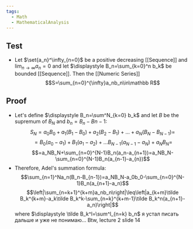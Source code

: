```yaml
---
tags:
  - Math
  - MathematicalAnalysis
---
```

## Test
- Let $\set{a_n}^\infty_{n=0}$ be a positive decreasing [[Sequence]] and $\displaystyle\lim_{n\to\infty} a_n=0$ and let $\displaystyle B_n=\sum_{k=0}^n b_k$ be bounded [[Sequence]]. Then the [[Numeric Series]] $$S=\sum_{n=0}^{\infty}a_nb_n\in\mathbb R$$
## Proof 
- Let's define $\displaystyle B_n=\sum^N_{k=0} b_k$ and let $B$ be the supremum of $B_N$ and $b_n=B_n-B{n-1}$: $$S_N=a_0B_0+a_1(B_1-B_0)+a_2(B_2-B_1)+...+a_N(B_N-B_{N-1})=$$ $$=B_0(a_0-a_1)+B_1(a_1-a_2)+...B_{N-1}(a_{N-1}-a_N)+a_NB_N=$$ $$=a_NB_N+\sum_{n=0}^{N-1}B_n(a_n-a_{n+1})=a_NB_N-\sum_{n=0}^{N-1}B_n(a_{n-1}-a_{n})$$
- Therefore, Adel's summation formula: $$\sum_{n=1}^Na_n(B_n-B_{n-1})=a_NB_N-a_0b_0-\sum_{n=0}^{N-1}B_n(a_{n+1}-a_n)$$
$$\left|\sum_{n=k+1}^{k+m}a_nb_n\right|\leq\left|a_{k+m}\tilde B_k^{k+m}-a_k\tilde B_k^k-\sum_{n=k}^{k+m-1}\tilde B_k^n(a_{n+1}-a_n)\right|$$
where $\displaystyle \tilde B_k^l=\sum^l_{n=k} b_n$
я устал писать дальше и уже не понимаю... Btw, lecture 2 slide 14